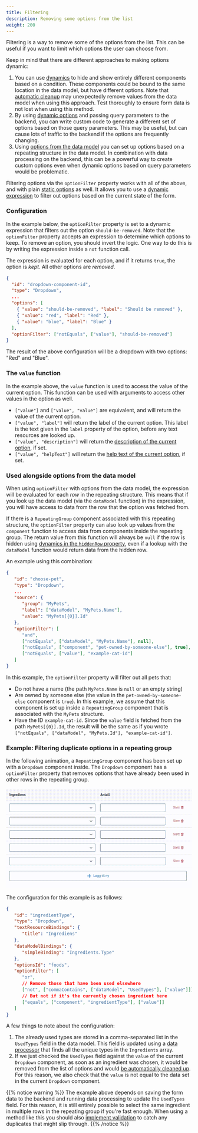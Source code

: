```yaml
---
title: Filtering
description: Removing some options from the list
weight: 200
---
```


Filtering is a way to remove some of the options from the list. This can be useful if you want to limit which
options the user can choose from.

Keep in mind that there are different approaches to making options dynamic:

1. You can use [dynamics](/en/altinn-studio/v8/guides/development/dynamics/) to hide and show entirely different components based on a condition. These
   components could be bound to the same location in the data model, but have different options. Note that
   [automatic cleanup](/en/altinn-studio/v8/guides/development/options/functionality/automatic-cleanup/) may unexpectedly remove values from the data model when using this approach.
   Test thoroughly to ensure form data is not lost when using this method.
2. By using [dynamic options](/en/altinn-studio/v8/guides/development/options/sources/dynamic/) and passing query parameters to the backend, you can write custom code
   to generate a different set of options based on those query parameters. This may be useful, but can cause lots of traffic
   to the backend if the options are frequently changing.
3. Using [options from the data model](/en/altinn-studio/v8/guides/development/options/sources/from-data-model/) you can set up options based on a repeating structure in
   the data model. In combination with data processing on the backend, this can be a powerful way to create custom options
   even when dynamic options based on query parameters would be problematic.

Filtering options via the `optionFilter` property works with all of the above, and with
plain [static options](/en/altinn-studio/v8/guides/development/options/sources/static/) as well. It allows you to use a [dynamic expression](/en/altinn-studio/v8/guides/development/dynamics/)
to filter out options based on the current state of the form.

### Configuration

In the example below, the `optionFilter` property is set to a dynamic expression that filters out the
option `should-be-removed`. Note that the `optionFilter` property accepts an expression to determine which options
to keep. To remove an option, you should invert the logic. One way to do this is by writing the expression
inside a `not` function call.

The expression is evaluated for each option, and if it returns `true`, the option is _kept_. All other options are _removed_.

```json {hl_lines=["10"]}
{
  "id": "dropdown-component-id",
  "type": "Dropdown",
  ...
  "options": [
    { "value": "should-be-removed", "label": "Should be removed" },
    { "value": "red", "label": "Red" },
    { "value": "blue", "label": "Blue" }
  ],
  "optionFilter": ["notEquals", ["value"], "should-be-removed"]
}
```

The result of the above configuration will be a dropdown with two options: "Red" and "Blue".

### The `value` function

In the example above, the `value` function is used to access the value of the current option. This function can be used
with arguments to access other values in the option as well.

- `["value"]` and `["value", "value"]` are equivalent, and will return the value of the current option.
- `["value", "label"]` will return the label of the current option. This label is the text given in the `label` property
  of the option, before any text resources are looked up.
- `["value", "description"]` will return the [description of the current option](/en/altinn-studio/v8/guides/development/options/functionality/texts/), if set.
- `["value", "helpText"]` will return the [help text of the current option](/en/altinn-studio/v8/guides/development/options/functionality/texts/), if set.

### Used alongside options from the data model

When using `optionFilter` with options from the data model, the expression will be evaluated for each _row_ in the
repeating structure. This means that if you look up the data model (via the `dataModel` function) in the expression,
you will have access to data from the row that the option was fetched from.

If there is a `RepeatingGroup` component associated with this repeating structure, the `optionFilter` property can also
look up values from the `component` function to access data from components inside the repeating group. The return value
from this function will always be `null` if the row is hidden using
[dynamics in the `hiddenRow` property](/en/altinn-studio/v8/reference/ux/fields/grouping/repeating/dynamics/),
even if a lookup with the `dataModel` function would return data from the hidden row.

An example using this combination:

```json {hl_lines=["10-15"]}
{
   "id": "choose-pet",
   "type": "Dropdown",
   ...
   "source": {
      "group": "MyPets",
      "label": ["dataModel", "MyPets.Name"],
      "value": "MyPets[{0}].Id"
   },
   "optionFilter": [
      "and",
      ["notEquals", ["dataModel", "MyPets.Name"], null],
      ["notEquals", ["component", "pet-owned-by-someone-else"], true],
      ["notEquals", ["value"], "example-cat-id"]
   ]
}
```

In this example, the `optionFilter` property will filter out all pets that:
- Do not have a name (the path `MyPets.Name` is `null` or an empty string)
- Are owned by someone else (the value in the `pet-owned-by-someone-else` component is `true`). In this example, we assume
  that this component is set up inside a `RepeatingGroup` component that is associated with the `MyPets` structure.
- Have the ID `example-cat-id`. Since the `value` field is fetched from the path `MyPets[{0}].Id`, the result will be
  the same as if you wrote `["notEquals", ["dataModel", "MyPets.Id"], "example-cat-id"]`.

### Example: Filtering duplicate options in a repeating group

In the following animation, a `RepeatingGroup` component has been set up with a `Dropdown` component inside.
The `Dropdown` component has a `optionFilter` property that removes options that have already been used in
other rows in the repeating group.

![Filtering options in a repeating group](filtering.gif)

The configuration for this example is as follows:

```json {hl_lines=["11-17"]}
{
   "id": "ingredientType",
   "type": "Dropdown",
   "textResourceBindings": {
      "title": "Ingrediens"
   },
   "dataModelBindings": {
      "simpleBinding": "Ingredients.Type"
   },
   "optionsId": "foods",
   "optionFilter": [
      "or",
      // Remove those that have been used elsewhere
      ["not", ["commaContains", ["dataModel", "UsedTypes"], ["value"]]],
      // But not if it's the currently chosen ingredient here
      ["equals", ["component", "ingredientType"], ["value"]]
   ]
}
```

A few things to note about the configuration:

1. The already used types are stored in a comma-separated list in the `UsedTypes` field in the data model. This field
   is updated using a [data processor](/en/altinn-studio/v8/reference/logic/dataprocessing/) that finds all the unique types
   in the `Ingredients` array.
2. If we just checked the `UsedTypes` field against the `value` of the current `Dropdown` component, as soon as an
   ingredient was chosen, it would be removed from the list of options and
   would [be automatically cleaned up](/en/altinn-studio/v8/guides/development/options/functionality/automatic-cleanup/). For this reason, we also check that the `value` is not
   equal to the data set in the current `Dropdown` component.

{{% notice warning %}}
The example above depends on saving the form data to the backend and running data processing to update
the `UsedTypes` field. For this reason, it is still entirely possible to select the same ingredient in multiple rows
in the repeating group if you're fast enough. When using a method like this you should
also [implement validation](/en/altinn-studio/v8/reference/logic/validation/) to catch any duplicates that might slip through.
{{% /notice %}}
